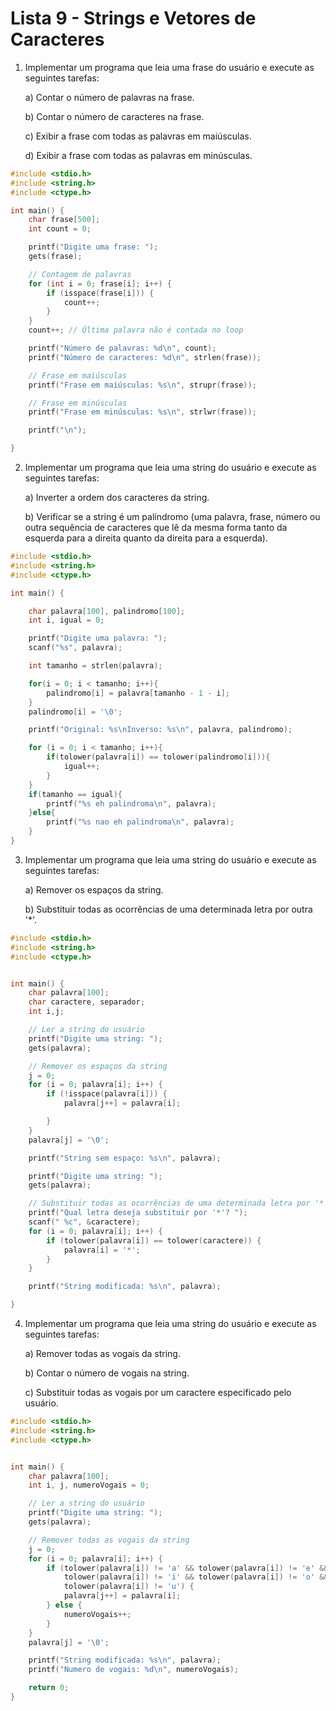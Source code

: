 # Lista 9 - Strings e Vetores de Caracteres

1. Implementar um programa que leia uma frase do usuário e execute as seguintes tarefas:

   a) Contar o número de palavras na frase.

   b) Contar o número de caracteres na frase.

   c) Exibir a frase com todas as palavras em maiúsculas.

   d) Exibir a frase com todas as palavras em minúsculas.

``` C
#include <stdio.h>
#include <string.h>
#include <ctype.h>

int main() {
    char frase[500];
    int count = 0;

    printf("Digite uma frase: ");
    gets(frase);

    // Contagem de palavras
    for (int i = 0; frase[i]; i++) {
        if (isspace(frase[i])) {
            count++;
        }
    }
    count++; // Última palavra não é contada no loop

    printf("Número de palavras: %d\n", count);
    printf("Número de caracteres: %d\n", strlen(frase));

    // Frase em maiúsculas
    printf("Frase em maiúsculas: %s\n", strupr(frase));

    // Frase em minúsculas
    printf("Frase em minúsculas: %s\n", strlwr(frase));

    printf("\n");

}

```

2. Implementar um programa que leia uma string do usuário e execute as seguintes tarefas:

   a) Inverter a ordem dos caracteres da string.

   b) Verificar se a string é um palíndromo (uma palavra, frase, número ou outra sequência de caracteres que lê da mesma forma tanto da esquerda para a direita quanto da direita para a esquerda).
   
``` C
#include <stdio.h>
#include <string.h>
#include <ctype.h>

int main() {

    char palavra[100], palindromo[100];
    int i, igual = 0;

    printf("Digite uma palavra: ");
    scanf("%s", palavra);

    int tamanho = strlen(palavra);

    for(i = 0; i < tamanho; i++){
        palindromo[i] = palavra[tamanho - 1 - i];
    }
    palindromo[i] = '\0';

    printf("Original: %s\nInverso: %s\n", palavra, palindromo);

    for (i = 0; i < tamanho; i++){
        if(tolower(palavra[i]) == tolower(palindromo[i])){
            igual++;
        }
    }
    if(tamanho == igual){
        printf("%s eh palindroma\n", palavra);
    }else{
        printf("%s nao eh palindroma\n", palavra);
    }
}
```

3. Implementar um programa que leia uma string do usuário e execute as seguintes tarefas:

   a) Remover os espaços da string. 

   b) Substituir todas as ocorrências de uma determinada letra por outra '*'.

```C
#include <stdio.h>
#include <string.h>
#include <ctype.h>


int main() {
    char palavra[100];
    char caractere, separador;
    int i,j;

    // Ler a string do usuário
    printf("Digite uma string: ");
    gets(palavra);

    // Remover os espaços da string
    j = 0;
    for (i = 0; palavra[i]; i++) {
        if (!isspace(palavra[i])) {
            palavra[j++] = palavra[i];

        }
    }
    palavra[j] = '\0';

    printf("String sem espaço: %s\n", palavra);

    printf("Digite uma string: ");
    gets(palavra);

    // Substituir todas as ocorrências de uma determinada letra por '*'
    printf("Qual letra deseja substituir por '*'? ");
    scanf(" %c", &caractere);
    for (i = 0; palavra[i]; i++) {
        if (tolower(palavra[i]) == tolower(caractere)) {
            palavra[i] = '*';
        }
    }

    printf("String modificada: %s\n", palavra);

}

```

4. Implementar um programa que leia uma string do usuário e execute as seguintes tarefas:

   a) Remover todas as vogais da string.

   b) Contar o número de vogais na string.

   c) Substituir todas as vogais por um caractere especificado pelo usuário.

```C
#include <stdio.h>
#include <string.h>
#include <ctype.h>


int main() {
    char palavra[100];
    int i, j, numeroVogais = 0;

    // Ler a string do usuário
    printf("Digite uma string: ");
    gets(palavra);

    // Remover todas as vogais da string
    j = 0;
    for (i = 0; palavra[i]; i++) {
        if (tolower(palavra[i]) != 'a' && tolower(palavra[i]) != 'e' &&
            tolower(palavra[i]) != 'i' && tolower(palavra[i]) != 'o' &&
            tolower(palavra[i]) != 'u') {
            palavra[j++] = palavra[i];
        } else {
            numeroVogais++;
        }
    }
    palavra[j] = '\0';

    printf("String modificada: %s\n", palavra);
    printf("Numero de vogais: %d\n", numeroVogais);

    return 0;
}
```
